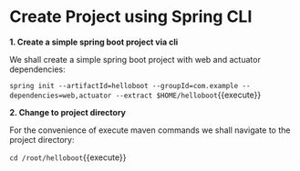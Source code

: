 # Create Project using Spring CLI

**1. Create a simple spring boot project via cli**

We shall create a simple spring boot project with web and actuator dependencies:

``spring init --artifactId=helloboot --groupId=com.example --dependencies=web,actuator --extract $HOME/helloboot``{{execute}}

**2. Change to project directory**

For the convenience of execute maven commands we shall navigate to the project directory:

``cd /root/helloboot``{{execute}}